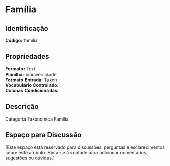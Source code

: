 # Família

## Identificação
**Código:** familia

## Propriedades
**Formato:** Text  
**Planilha:** biodiversidade  
**Formato Entrada:** Taxon  
**Vocabulário Controlado:**   
**Colunas Condicionadas:**   

## Descrição
Categoria Taxonomica Família

## Espaço para Discussão
[Este espaço está reservado para discussões, perguntas e esclarecimentos sobre este atributo. Sinta-se à vontade para adicionar comentários, sugestões ou dúvidas.]
